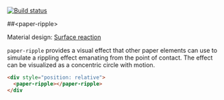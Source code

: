 [![Build status](https://travis-ci.org/PolymerElements/paper-ripple.svg?branch=master)](https://travis-ci.org/PolymerElements/paper-ripple)

##&lt;paper-ripple&gt;

Material design: [Surface reaction](https://www.google.com/design/spec/animation/responsive-interaction.html#responsive-interaction-surface-reaction)

`paper-ripple` provides a visual effect that other paper elements can
use to simulate a rippling effect emanating from the point of contact.  The
effect can be visualized as a concentric circle with motion.

<!---
```
<custom-element-demo>
  <template>
    <script src="../webcomponentsjs/webcomponents-lite.js"></script>
    <link rel="import" href="paper-ripple.html">
    <style is="custom-style">
      div {
        height: 100px;
        width: 100%;
        box-shadow: 0 12px 15px 0 rgba(0, 0, 0, 0.24);
      }
      
      paper-ripple {
        color: #2196F3;
      }
    </style>
    <next-code-block></next-code-block>
  </template>
</custom-element-demo>
```
-->
```html
<div style="position: relative">
  <paper-ripple></paper-ripple>
</div
```



